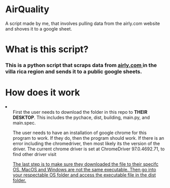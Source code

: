 # AirQuality
A script made by me, that involves pulling data from the airly.com website and shoves it to a google sheet. 


<h1> What is this script? </h1> 
<h3> This is a python script that scraps data from <a href="https://airly.org/map/en/#33.89255,-84.835544,i90171"> airly.com </a> in the villa rica region and sends it to a public google sheets. </h3>

<h1> How does it work </h1>
<li> 
  <ul> First the user needs to download the folder in this repo to <strong> THEIR DESKTOP</strong>. This includes the pychace, dist, building, main.py, and main.spec. </ul> 
  <ul> The user needs to have an installation of google chrome for this program to work. If they do, then the program should work. If there is an error including the chromedriver, then most likely its the version of the driver. The current chrome driver is set at ChromeDriver 97.0.4692.71, to find other driver visit <a href="https://chromedriver.chromium.org/downloads" here </a> </ul>
  <ul> The last step is to make sure they downloaded the file to their specifc OS. MacOS and Windows are not the same executable. Then go into your respectable OS folder and access the executable file in the dist folder.</ul> 
</li> 
